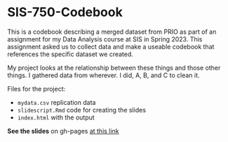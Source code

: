 # SIS-750-Codebook
This is a codebook describing a merged dataset from PRIO as part of an assignment for my Data Analysis course at SIS in Spring 2023. This assignment asked us to collect data and make a useable codebook that references the specific dataset we created.

My project looks at the relationship between these things and those other things. I gathered data from wherever. I did, A, B, and C to clean it. 

Files for the project: 
- `mydata.csv` replication data
- `slidescript.Rmd` code for creating the slides 
- `index.html` with the output 

**See the slides** on gh-pages [at this link](https://ayeazel.github.io/SIS-750-Codebook/#1)
